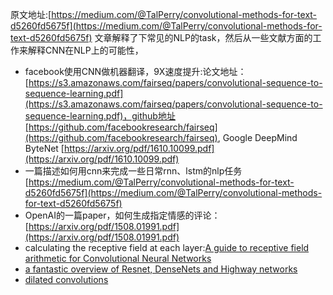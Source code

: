 原文地址:[https://medium.com/@TalPerry/convolutional-methods-for-text-d5260fd5675f](https://medium.com/@TalPerry/convolutional-methods-for-text-d5260fd5675f)
文章解释了下常见的NLP的task，然后从一些文献方面的工作来解释CNN在NLP上的可能性，

- facebook使用CNN做机器翻译，9X速度提升:论文地址：[https://s3.amazonaws.com/fairseq/papers/convolutional-sequence-to-sequence-learning.pdf](https://s3.amazonaws.com/fairseq/papers/convolutional-sequence-to-sequence-learning.pdf)，github地址[https://github.com/facebookresearch/fairseq](https://github.com/facebookresearch/fairseq), Google DeepMind ByteNet [https://arxiv.org/pdf/1610.10099.pdf](https://arxiv.org/pdf/1610.10099.pdf)
- 一篇描述如何用cnn来完成一些日常rnn、lstm的nlp任务
[https://medium.com/@TalPerry/convolutional-methods-for-text-d5260fd5675f](https://medium.com/@TalPerry/convolutional-methods-for-text-d5260fd5675f)
- OpenAI的一篇paper，如何生成指定情感的评论：[https://arxiv.org/pdf/1508.01991.pdf](https://arxiv.org/pdf/1508.01991.pdf)
- calculating the receptive field at each layer:[A guide to receptive field arithmetic for Convolutional Neural Networks](https://medium.com/@nikasa1889/a-guide-to-receptive-field-arithmetic-for-convolutional-neural-networks-e0f514068807)
- [a fantastic overview of Resnet, DenseNets and Highway networks](https://chatbotslife.com/resnets-highwaynets-and-densenets-oh-my-9bb15918ee32?gi=64f59d07de5)
- [dilated convolutions](https://arxiv.org/pdf/1511.07122.pdf)